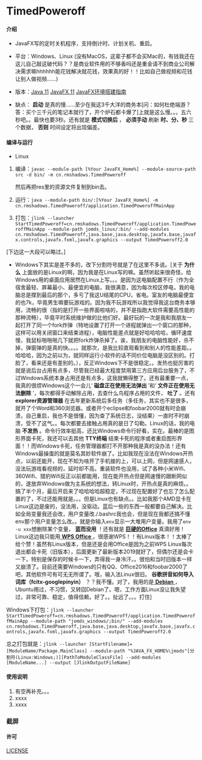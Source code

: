 # TimedPoweroff

#### 介绍

- JavaFX写的定时关机程序，支持倒计时、计划关机、重启。
- 平台：Windows、Linux (没有MacOS，这辈子都不会买Mac的，有钱我还在这儿自己敲这破代码？？是商业软件用的不够香吗还是重金请不到商业公司解决需求嘛hhhhhh能花钱解决就花钱，效果真的好！！比如自己做视频和花钱让别人做视频……)

- 版本：[Java 11](https://www.oracle.com/java/technologies/javase-jdk11-downloads.html)  [JavaFX 11](https://gluonhq.com/) [JavaFX环境搭建指南](https://openjfx.io/openjfx-docs/)

- 缺点： **启动** 是真的慢……至少在我这3千大洋的商务本[问：如何杜绝端游？答：买个三千元的笔记本就行了，开个炉石都卡爆了]上就是这么慢。。。五六秒吧。。最快也要3秒。还有就是 **模式切换后** ， **必须手动** 刷新 **时、分、秒** 三个数据， **否则** 时间设定将出现偏差。

#### 编译与运行

- Linux

 1. 编译：`javac --module-path [%Your JavaFX_Home%] --module-source-path src -d bin/ -m cn.rmshadows.TimedPoweroff`

    然后再把res里的资源文件复制到bin去。

 1. 运行：`java --module-path bin/:[%Your JavaFX_Home%] -m cn.rmshadows.TimedPoweroff/application.TimedPoweroffMainApp`

 1. 打包：`jlink --launcher StartTimedPoweroff=cn.rmshadows.TimedPoweroff/application.TimedPoweroffMainApp --module-path jomds_linux/:bin/ --add-modules cn.rmshadows.TimedPoweroff,java.base,java.desktop,javafx.base,javafx.controls,javafx.fxml,javafx.graphics --output TimedPoweroff2.0`

[下边这一大段可以略过。]

- Windows下其实是差不多的，改下分割符号就是了在这里不多说。[关于 **为什么** 上面放的是Linux的啊，因为我是在Linux写的嘛。虽然听起来很奇怪，给Windows用的桌面应用居然在Linux上写。。。是因为这电脑配置不行（作为全宿舍最轻、屏幕最小、最便宜的电脑，我很满意，因为每次校区停电，我的电脑总是撑到最后的那个，多亏了我这U结尾的CPU，省电。室友的电脑最便宜的也7k，毕竟男生嘛要玩游戏的。因为我不玩游戏所以我觉得我这台商务本够用，流畅的很（指的是打开一些界面啦啥的，并不是指跑大软件需要高性能的那种流畅），毕竟平时系统维护做的比他们好。最好玩的一次是我和我朋友一起打开了同一个fork炸弹（特地设置了打开一个进程就弹出一个窗口的那种，这样可以用关闭窗口来结束进程），电脑性能差点就是好哈哈哈哈，循环速度慢，我鼠标啪啪啪几下就把fork炸弹杀掉了。诶，我朋友的电脑性能好，杀不掉，弹窗弹的是真的快。。。。就那次，是我比较直观看到和别人的性能差距。。哈哈哈，因为之前以为，就同样运行小软件的话不同价位电脑是没区别的。打脸了，看来还是有差别的。），反正Windows下不是很稳定。。发热也挺厉害的就是说后台占用有点多，尽管我已经最大程度禁用第三方应用后台服务了，不过Windows系统本身占用还是有点多，这我就懒得整了。还有最重要一点，我真的很烦Windows这个一会儿‘ **磁盘正在使用无法弹出** ’和‘ **文件正在使用无法删除** ’，每次都得手动解除占用，去查什么鸟程序占用的文件， **吐了** 。还有 **explorer资源管理器** 在去年更新系统后多任务（多任务，其实也不是很多，就开了个Word和360浏览器。或者开个eclipse和foobar2000就有时会崩溃，自己重启，我也不是很懂，因为查了系统日志，没结果）一直时不时崩溃，受不了这气。。每次都要去接触占用真的是日了勾勒。Linux的话，我的电脑 **不发热** 。命令行效率挺高，还比Windows命令行好看，实在。最棒的是图形界面卡死，我还可以去其他 **TTY终端** 结束卡死的程序或者重启图形界面！！而Windows卡死，任务管理器都打不开那种我是真的没办法！还有Windows最操蛋的就是莫名其妙软件崩了。比如我现在没法在Windows开热点，以前还能开，现在不知为啥开了手机接的上，可以上网，但是网速感人，没法玩游戏看视频的，延时却不高。重装软件也没用，试了各种小米Wifi、360Wifi、猎豹Wifi反正以前都能用，现在能开热点但是网速慢的跟断网似的，遂放弃Windows做为主系统的想法，转Linux时，开热点是真的麻烦。。搞了半个月，最后开启来了哈哈哈哈超稳定，不过现在配置好了也忘了怎么配置的了，不过还能用就是。。。但是Linux也有缺点。。比如我那个AMD显卡在Linux这边是废的，没法用，没驱动。蓝后一些的东西一般都要自己解决。比如全局变量我还会改，用户变量改./.bashrc我也会，但是现在我都还搞不懂env那个用户变量怎么改。。就是你输入`env`显示一大堆用户变量。我用了`env -u xxx`想删除某个变量， **蓝而没用** ！还有就是 **[巨硬的Office](https://www.office.com/)** 真滴好用！Linux这边我只能用[ **WPS Office** ](https://www.wps.cn/product/wpslinux)，很感谢WPS！！有Linux版本！！太棒了给个赞！虽然有Linux版本，但是还是会用Office是因为之前WPS Linux每次退出都会卡死（旧版本），后面更新了最新版本2019就好了，但偶尔还是会卡一下，特别是保存的时候卡一下，弄得我一身冷汗。。很怕和当时旧版本一样又崩溃了。目前还需要Windows的只有QQ、Office2016和foobar2000了吧，其他软件可有可无无所谓了。哦，输入法Linux很旧。 **谷歌拼音如何导入词库（fcitx-googlepinyin）** ？？我不懂。对了，我用的是[ **Debian** ](https://www.debian.org/)，Ubuntu用过，不习惯，又转回Debian了。嗯，工作方面Linux没让我失望过，非常可靠、稳定，值得信赖。好了。。扯远了。。。打住]

Windows下打包：`jlink --launcher StartTimedPoweroff=cn.rmshadows.TimedPoweroff/application.TimedPoweroffMainApp --module-path "jomds_windows/;bin/" --add-modules cn.rmshadows.TimedPoweroff,java.base,java.desktop,javafx.base,javafx.controls,javafx.fxml,javafx.graphics --output TimedPoweroff2.0`

总之打包就是：`jlink --launcher [StartFilename]=[ModuleName/Package.MainClass] --module-path "%JAVA_FX_HOME%\jmods"[分割符(Linux:Windows;)][PathToModuleClassFile] --add-modules [ModuleName...] --output [JlinkOutputFileName]`

#### 使用说明

1.  有空再补充。。。
2.  xxxx
3.  xxxx

### 截屏



#### 许可

[LICENSE](https://gitee.com/rmshadows/TimedPoweroff/new/master?license=Apache-2.0)

